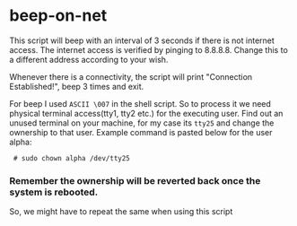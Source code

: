# beep-on-net

This script will beep with an interval of 3 seconds if there is not internet access.
The internet access is verified by pinging to 8.8.8.8. Change this to a different address according to your wish.

Whenever there is a connectivity, the script will print "Connection Established!", beep 3 times and exit.

For beep I used `ASCII \007` in the shell script. So to process it we need physical terminal access(tty1, tty2 etc.) for the executing user.
Find out an unused terminal on your machine, for my case its `tty25` and change the ownership to that user.
Example command is pasted below for the user alpha:

` # sudo chown alpha /dev/tty25`

### Remember the ownership will be reverted back once the system is rebooted.
So, we might have to repeat the same when using this script

